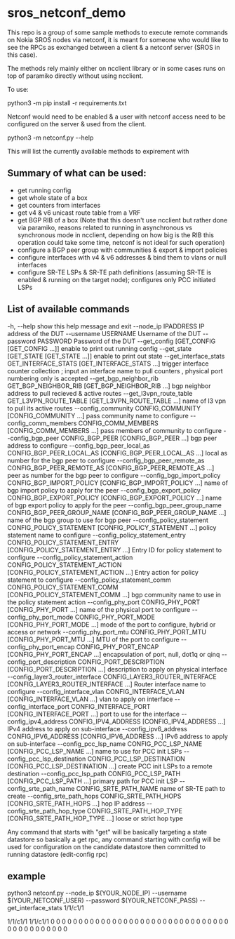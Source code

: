 # sros_netconf_demo

This repo is a group of some sample methods to execute remote commands on Nokia SROS nodes via netconf, it is meant for someone who would like to see the RPCs as exchanged between a client & a netconf server (SROS in this case).

The methods rely mainly either on ncclient library or in some cases runs on top of paramiko directly without using ncclient.

To use:

python3 -m pip install -r requirements.txt

Netconf would need to be enabled & a user with netconf access need to be configured on the server & used from the client.

python3 -m netconf.py --help

This will list the currently available methods to expirement with

## Summary of what can be used:

* get running config
* get whole state of a box
* get counters from interfaces
* get v4 & v6 unicast route table from a VRF
* get BGP RIB of a box (Note that this doesn't use ncclient but rather done via paramiko, reasons related to running in asynchronous vs synchronous mode in ncclient, depending on how big is the RIB this operation could take some time, netconf is not ideal for such operation)
* configure a BGP peer group with communities & export & import policies
* configure interfaces with v4 & v6 addresses & bind them to vlans or null interfaces
* configure SR-TE LSPs & SR-TE path definitions (assuming SR-TE is enabled & running on the target node); configures only PCC initiated LSPs


## List of available commands

  -h, --help            show this help message and exit
  --node_ip IPADDRESS   IP address of the DUT
  --username USERNAME   Username of the DUT
  --password PASSWORD   Password of the DUT
  --get_config [GET_CONFIG [GET_CONFIG ...]]
                        enable to print out running config
  --get_state [GET_STATE [GET_STATE ...]]
                        enable to print out state
  --get_interface_stats GET_INTERFACE_STATS [GET_INTERFACE_STATS ...]
                        trigger interface counter collection ; input an
                        interface name to pull counters , physical port
                        numbering only is accepted
  --get_bgp_neighbor_rib GET_BGP_NEIGHBOR_RIB [GET_BGP_NEIGHBOR_RIB ...]
                        bgp neighbor address to pull recieved & active routes
  --get_l3vpn_route_table GET_L3VPN_ROUTE_TABLE [GET_L3VPN_ROUTE_TABLE ...]
                        name of l3 vpn to pull its active routes
  --config_community CONFIG_COMMUNITY [CONFIG_COMMUNITY ...]
                        pass community name to configure
  --config_comm_members CONFIG_COMM_MEMBERS [CONFIG_COMM_MEMBERS ...]
                        pass members of community to configure
  --config_bgp_peer CONFIG_BGP_PEER [CONFIG_BGP_PEER ...]
                        bgp peer address to configure
  --config_bgp_peer_local_as CONFIG_BGP_PEER_LOCAL_AS [CONFIG_BGP_PEER_LOCAL_AS ...]
                        local as number for the bgp peer to configure
  --config_bgp_peer_remote_as CONFIG_BGP_PEER_REMOTE_AS [CONFIG_BGP_PEER_REMOTE_AS ...]
                        peer as number for the bgp peer to configure
  --config_bgp_import_policy CONFIG_BGP_IMPORT_POLICY [CONFIG_BGP_IMPORT_POLICY ...]
                        name of bgp import policy to apply for the peer
  --config_bgp_export_policy CONFIG_BGP_EXPORT_POLICY [CONFIG_BGP_EXPORT_POLICY ...]
                        name of bgp export policy to apply for the peer
  --config_bgp_peer_group_name CONFIG_BGP_PEER_GROUP_NAME [CONFIG_BGP_PEER_GROUP_NAME ...]
                        name of the bgp group to use for bgp peer
  --config_policy_statement CONFIG_POLICY_STATEMENT [CONFIG_POLICY_STATEMENT ...]
                        policy statement name to configure
  --config_policy_statement_entry CONFIG_POLICY_STATEMENT_ENTRY [CONFIG_POLICY_STATEMENT_ENTRY ...]
                        Entry ID for policy statement to configure
  --config_policy_statement_action CONFIG_POLICY_STATEMENT_ACTION [CONFIG_POLICY_STATEMENT_ACTION ...]
                        Entry action for policy statement to configure
  --config_policy_statement_comm CONFIG_POLICY_STATEMENT_COMM [CONFIG_POLICY_STATEMENT_COMM ...]
                        bgp community name to use in the policy statement
                        action
  --config_phy_port CONFIG_PHY_PORT [CONFIG_PHY_PORT ...]
                        name of the physical port to configure
  --config_phy_port_mode CONFIG_PHY_PORT_MODE [CONFIG_PHY_PORT_MODE ...]
                        mode of the port to configure, hybrid or access or
                        network
  --config_phy_port_mtu CONFIG_PHY_PORT_MTU [CONFIG_PHY_PORT_MTU ...]
                        MTU of the port to configure
  --config_phy_port_encap CONFIG_PHY_PORT_ENCAP [CONFIG_PHY_PORT_ENCAP ...]
                        encapsulation of port, null, dot1q or qinq
  --config_port_description CONFIG_PORT_DESCRIPTION [CONFIG_PORT_DESCRIPTION ...]
                        description to apply on physical interface
  --config_layer3_router_interface CONFIG_LAYER3_ROUTER_INTERFACE [CONFIG_LAYER3_ROUTER_INTERFACE ...]
                        Router interface name to configure
  --config_interface_vlan CONFIG_INTERFACE_VLAN [CONFIG_INTERFACE_VLAN ...]
                        vlan to apply on interface
  --config_interface_port CONFIG_INTERFACE_PORT [CONFIG_INTERFACE_PORT ...]
                        port to use for the interface
  --config_ipv4_address CONFIG_IPV4_ADDRESS [CONFIG_IPV4_ADDRESS ...]
                        IPv4 address to apply on sub-interface
  --config_ipv6_address CONFIG_IPV6_ADDRESS [CONFIG_IPV6_ADDRESS ...]
                        IPv6 address to apply on sub-interface
  --config_pcc_lsp_name CONFIG_PCC_LSP_NAME [CONFIG_PCC_LSP_NAME ...]
                        name to use for PCC init LSPs
  --config_pcc_lsp_destination CONFIG_PCC_LSP_DESTINATION [CONFIG_PCC_LSP_DESTINATION ...]
                        create PCC init LSPs to a remote destination
  --config_pcc_lsp_path CONFIG_PCC_LSP_PATH [CONFIG_PCC_LSP_PATH ...]
                        primary path for PCC init LSP
  --config_srte_path_name CONFIG_SRTE_PATH_NAME
                        name of SR-TE path to create
  --config_srte_path_hops CONFIG_SRTE_PATH_HOPS [CONFIG_SRTE_PATH_HOPS ...]
                        hop IP address
  --config_srte_path_hop_type CONFIG_SRTE_PATH_HOP_TYPE [CONFIG_SRTE_PATH_HOP_TYPE ...]
                        loose or strict hop type
                        
                        
  Any command that starts with "get" will be basically targeting a state datastore so basically a get rpc, any command starting with config will be used for configuration on the candidate datastore then committed to running datastore (edit-config rpc)
  
  ## example
  
  python3 netconf.py --node_ip $(YOUR_NODE_IP) --username $(YOUR_NETCONF_USER) --password $(YOUR_NETCONF_PASS) --get_interface_stats 1/1/c1/1


<state xmlns="urn:nokia.com:sros:ns:yang:sr:state" >
<port>
    <port-id>1/1/c1/1</port-id>
    <ethernet>
        <statistics>
        </statistics>
    </ethernet>
</port>
</state>
<?xml version="1.0" encoding="UTF-8"?>
<rpc-reply message-id="urn:uuid:d72809e9-0d33-453e-838e-c3bb8f95cc0b" xmlns:nc="urn:ietf:params:xml:ns:netconf:base:1.0" xmlns="urn:ietf:params:xml:ns:netconf:base:1.0">
    <data>
        <state xmlns="urn:nokia.com:sros:ns:yang:sr:state">
            <port>
                <port-id>1/1/c1/1</port-id>
                <ethernet>
                    <statistics>
                        <in-broadcast-packets>0</in-broadcast-packets>
                        <in-multicast-packets>0</in-multicast-packets>
                        <in-unicast-packets>0</in-unicast-packets>
                        <in-errors>0</in-errors>
                        <in-octets>0</in-octets>
                        <in-utilization>0</in-utilization>
                        <out-broadcast-packets>0</out-broadcast-packets>
                        <out-multicast-packets>0</out-multicast-packets>
                        <out-unicast-packets>0</out-unicast-packets>
                        <out-errors>0</out-errors>
                        <out-octets>0</out-octets>
                        <out-utilization>0</out-utilization>
                        <collisions>0</collisions>
                        <crc-align-errors>0</crc-align-errors>
                        <drop-events>0</drop-events>
                        <fragments>0</fragments>
                        <jabbers>0</jabbers>
                        <oversize-packets>0</oversize-packets>
                        <undersize-packets>0</undersize-packets>
                        <total-broadcast-packets>0</total-broadcast-packets>
                        <total-multicast-packets>0</total-multicast-packets>
                        <total-octets>0</total-octets>
                        <total-packets>0</total-packets>
                        <ethernet-like-medium>
                            <frame-too-long>0</frame-too-long>
                            <collision>
                                <excessive>0</excessive>
                                <late>0</late>
                                <multiple>0</multiple>
                                <single>0</single>
                            </collision>
                            <error>
                                <alignment>0</alignment>
                                <carrier-sense>0</carrier-sense>
                                <fcs>0</fcs>
                                <internal-mac-transmitted>0</internal-mac-transmitted>
                                <sqe-test>0</sqe-test>
                                <symbol>0</symbol>
                            </error>
                            <pause>
                                <frames-received>0</frames-received>
                                <frames-transmitted>0</frames-transmitted>
                            </pause>
                        </ethernet-like-medium>
                        <packet-size>
                            <octets-64>0</octets-64>
                            <octets-65-to-127>0</octets-65-to-127>
                            <octets-128-to-255>0</octets-128-to-255>
                            <octets-256-to-511>0</octets-256-to-511>
                            <octets-512-to-1023>0</octets-512-to-1023>
                            <octets-1024-to-1518>0</octets-1024-to-1518>
                            <octets-1519-to-max>0</octets-1519-to-max>
                        </packet-size>
                    </statistics>
                </ethernet>
            </port>
        </state>
    </data>
</rpc-reply>